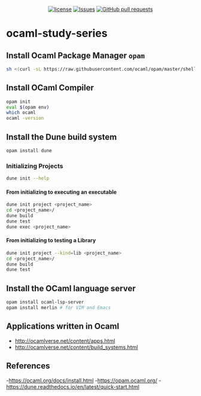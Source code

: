<p align="center">
  <a href="https://github.com/mingyuchoo/ocaml-study-series/blob/main/LICENSE"><img alt="license" src="https://img.shields.io/github/license/mingyuchoo/ocaml-study-series"/></a>
  <a href="https://github.com/mingyuchoo/ocaml-study-series/issues"><img alt="Issues" src="https://img.shields.io/github/issues/mingyuchoo/ocaml-study-series?color=appveyor" /></a>
  <a href="https://github.com/mingyuchoo/ocaml-study-series/pulls"><img alt="GitHub pull requests" src="https://img.shields.io/github/issues-pr/mingyuchoo/ocaml-study-series?color=appveyor" /></a>
</p>

# ocaml-study-series

## Install Ocaml Package Manager `opam`

```bash
sh <(curl -sL https://raw.githubusercontent.com/ocaml/opam/master/shell/install.sh)
```

## Install OCaml Compiler

```bash
opam init
eval $(opam env)
which ocaml
ocaml -version
```

## Install the Dune build system

```bash
opam install dune
```

### Initializing Projects

``` bash
dune init --help
```

#### From initializing to executing an executable

```bash
dune init project <project_name>
cd <project_name>/
dune build
dune test
dune exec <project_name>
```

#### From initializing to testing a Library

``` bash
dune init project --kind=lib <project_name>
cd <project_name>/
dune build
dune test
```

## Install the OCaml language server

``` bash
opam install ocaml-lsp-server
opam install merlin # for VIM and Emacs
```
## Applications written in Ocaml

- <http://ocamlverse.net/content/apps.html>
- <http://ocamlverse.net/content/build_systems.html>

## References

-<https://ocaml.org/docs/install.html>
-<https://opam.ocaml.org/>
-<https://dune.readthedocs.io/en/latest/quick-start.html>
